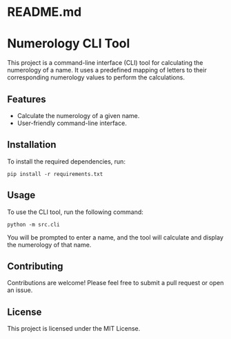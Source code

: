 # README.md

# Numerology CLI Tool

This project is a command-line interface (CLI) tool for calculating the numerology of a name. It uses a predefined mapping of letters to their corresponding numerology values to perform the calculations.

## Features

- Calculate the numerology of a given name.
- User-friendly command-line interface.

## Installation

To install the required dependencies, run:

```
pip install -r requirements.txt
```

## Usage

To use the CLI tool, run the following command:

```
python -m src.cli
```

You will be prompted to enter a name, and the tool will calculate and display the numerology of that name.

## Contributing

Contributions are welcome! Please feel free to submit a pull request or open an issue.

## License

This project is licensed under the MIT License.